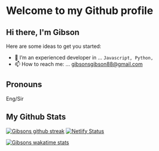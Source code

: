 # Welcome to my Github profile 

## Hi there, I'm Gibson

Here are some ideas to get you started:
- 🌱 I’m an experienced developer in ... `Javascript, Python,`
- 📫 How to reach me: ... gibsonsgibson88@gmail.com

## Pronouns
Eng/Sir

## My Github Stats

[![Gibsons github streak](https://github-readme-streak-stats.herokuapp.com?user=Domains18&theme=radical)](https://github.com/Domains18)
[![Netlify Status](https://api.netlify.com/api/v1/badges/0c27f31c-d1ea-40f0-9cbe-a6ac35fdae9f/deploy-status)](https://app.netlify.com/sites/queenstacey/deploys)

[![Gibsons wakatime stats](https://github-readme-stats.vercel.app/api/wakatime?username=eightsville&theme=radical&custom_title=My%20Wakatime%20Stats&layout=compact)](https://github.com/Domains8)


<!-- [![Gibsons github activity graph](https://github-readme-activity-graph.cyclic.app/graph?username=Domains18&theme=react-dark)](https://github.com/Domains18) -->
